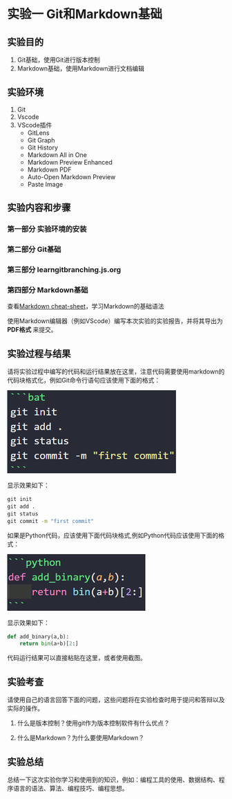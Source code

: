 # 实验一 Git和Markdown基础

## 实验目的

1. Git基础，使用Git进行版本控制
2. Markdown基础，使用Markdown进行文档编辑

## 实验环境

1. Git
2. Vscode
3. VScode插件
   - GitLens
   - Git Graph
   - Git History
   - Markdown All in One
   - Markdown Preview Enhanced
   - Markdown PDF
   - Auto-Open Markdown Preview
   - Paste Image
  
## 实验内容和步骤

### 第一部分 实验环境的安装


### 第二部分 Git基础


### 第三部分 learngitbranching.js.org


### 第四部分 Markdown基础

查看[Markdown cheat-sheet](www.markdownguide.org/cheat-sheet)，学习Markdown的基础语法

使用Markdown编辑器（例如VScode）编写本次实验的实验报告，并将其导出为 **PDF格式** 来提交。



## 实验过程与结果

请将实验过程中编写的代码和运行结果放在这里，注意代码需要使用markdown的代码块格式化，例如Git命令行语句应该使用下面的格式：

![Git命令](/Experiments/img/2023-07-26-22-48.png)

显示效果如下：

```bat
git init
git add .
git status
git commit -m "first commit"
```

如果是Python代码，应该使用下面代码块格式,例如Python代码应该使用下面的格式：

![Python代码](/Experiments/img/2023-07-26-22-52-20.png)

显示效果如下：

```python
def add_binary(a,b):
    return bin(a+b)[2:]
```

代码运行结果可以直接粘贴在这里，或者使用截图。

## 实验考查

请使用自己的语言回答下面的问题，这些问题将在实验检查时用于提问和答辩以及实际的操作。

1. 什么是版本控制？使用git作为版本控制软件有什么优点？


2. 什么是Markdown？为什么要使用Markdown？


## 实验总结
总结一下这次实验你学习和使用到的知识，例如：编程工具的使用、数据结构、程序语言的语法、算法、编程技巧、编程思想。



